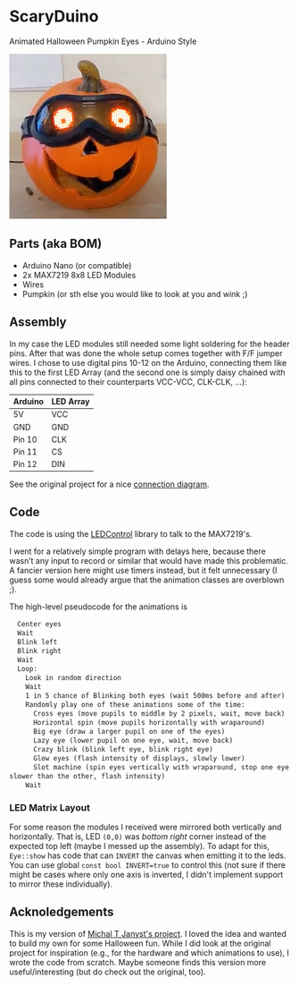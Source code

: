 # ScaryDuino
Animated Halloween Pumpkin Eyes - Arduino Style

![Assembled Pumpkin](pumpkin.png)

## Parts (aka BOM)

  * Arduino Nano (or compatible)
  * 2x MAX7219 8x8 LED Modules
  * Wires
  * Pumpkin (or sth else you would like to look at you and wink ;)

## Assembly

In my case the LED modules still needed some light soldering for the header
pins. After that was done the whole setup comes together with F/F jumper wires.
I chose to use digital pins 10-12 on the Arduino, connecting them like this
to the first LED Array (and the second one is simply daisy chained with all
pins connected to their counterparts VCC-VCC, CLK-CLK, ...):

|Arduino |LED Array|
|--------|---------|
|  5V    |   VCC   |
|  GND   |   GND   |
| Pin 10 |   CLK   |
| Pin 11 |   CS    |
| Pin 12 |   DIN   |

See the original project for a nice [connection diagram](https://mjanyst.weebly.com/arduino-pumpkin-eyes.html).

## Code

The code is using the [LEDControl](https://www.arduino.cc/reference/en/libraries/ledcontrol/)
library to talk to the MAX7219's.

I went for a relatively simple program with delays here, because there wasn’t any input
to record or similar that would have made this problematic. A fancier version here might
use timers instead, but it felt unnecessary (I guess some would already argue that the
animation classes are overblown ;).

The high-level pseudocode for the animations is

```
  Center eyes
  Wait
  Blink left
  Blink right
  Wait
  Loop:
    Look in random direction
    Wait
    1 in 5 chance of Blinking both eyes (wait 500ms before and after)
    Randomly play one of these animations some of the time:
      Cross eyes (move pupils to middle by 2 pixels, wait, move back)
      Horizontal spin (move pupils horizontally with wraparound)
      Big eye (draw a larger pupil on one of the eyes)
      Lazy eye (lower pupil on one eye, wait, move back)
      Crazy blink (blink left eye, blink right eye)
      Glow eyes (flash intensity of displays, slowly lower)
      Slot machine (spin eyes vertically with wraparound, stop one eye slower than the other, flash intensity)
    Wait
```

### LED Matrix Layout

For some reason the modules I received were mirrored both vertically and horizontally.
That is, LED `(0,0)` was _bottom right_ corner instead of the expected
top left (maybe I messed up the assembly). To adapt for this, `Eye::show` has
code that can `INVERT` the canvas when emitting it to the leds. You can use
global `const bool INVERT=true` to control this (not sure if there might be
cases where only one axis is inverted, I didn't implement support to mirror
these individually).

## Acknoledgements

This is my version of [Michal T Janyst's project](https://mjanyst.weebly.com/arduino-pumpkin-eyes.html). 
I loved the idea and wanted to build my own for some Halloween fun. While I did look at the original
project for inspiration (e.g., for the hardware and which animations to use), I wrote the code from
scratch. Maybe someone finds this version more useful/interesting (but do check out the original, too).
